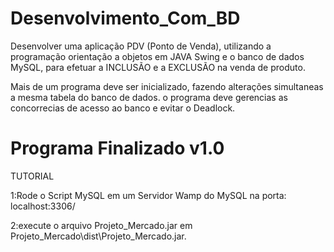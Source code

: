 # Desenvolvimento_Com_BD

Desenvolver uma aplicação PDV (Ponto de Venda), utilizando a programação orientação a objetos em JAVA Swing e o banco de dados MySQL, para efetuar a INCLUSÃO e a EXCLUSÃO na venda de produto.

Mais de um programa deve ser inicializado, fazendo alterações simultaneas a mesma tabela do banco de dados.
o programa deve gerencias as concorrecias de acesso ao banco e evitar o Deadlock.

# Programa Finalizado v1.0

TUTORIAL

1:Rode o Script MySQL em um Servidor Wamp do MySQL na porta: localhost:3306/

2:execute o arquivo Projeto_Mercado.jar em Projeto_Mercado\dist\Projeto_Mercado.jar.




